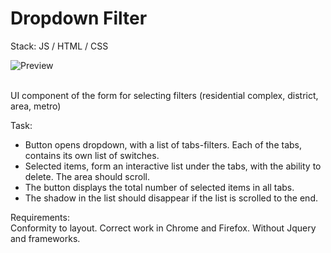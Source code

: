 # Dropdown Filter

Stack: JS / HTML / CSS

<img style="max-width:50vh;" src="./img/img_readme.png" height="" alt="Preview"/> 

\
UI component of the form for selecting filters (residential complex, district, area, metro)

Task:
- Button opens dropdown, with a list of tabs-filters. Each of the tabs, contains its own list of switches.
- Selected items, form an interactive list under the tabs, with the ability to delete. The area should scroll.
- The button displays the total number of selected items in all tabs.
- The shadow in the list should disappear if the list is scrolled to the end.

Requirements:\
Conformity to layout. Correct work in Chrome and Firefox.
Without Jquery and frameworks.